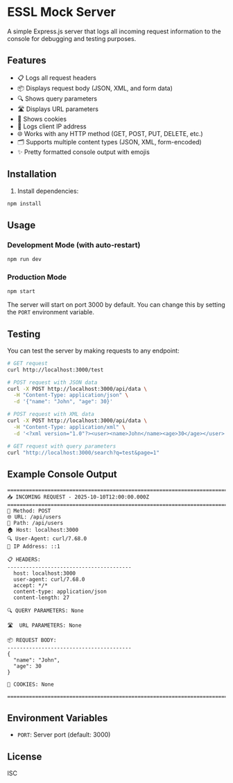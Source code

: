 # ESSL Mock Server

A simple Express.js server that logs all incoming request information to the console for debugging and testing purposes.

## Features

- 📋 Logs all request headers
- 📦 Displays request body (JSON, XML, and form data)
- 🔍 Shows query parameters
- 🛣️ Displays URL parameters
- 🍪 Shows cookies
- 📱 Logs client IP address
- 🌐 Works with any HTTP method (GET, POST, PUT, DELETE, etc.)
- 🗂️ Supports multiple content types (JSON, XML, form-encoded)
- ✨ Pretty formatted console output with emojis

## Installation

1. Install dependencies:
```bash
npm install
```

## Usage

### Development Mode (with auto-restart)
```bash
npm run dev
```

### Production Mode
```bash
npm start
```

The server will start on port 3000 by default. You can change this by setting the `PORT` environment variable.

## Testing

You can test the server by making requests to any endpoint:

```bash
# GET request
curl http://localhost:3000/test

# POST request with JSON data
curl -X POST http://localhost:3000/api/data \
  -H "Content-Type: application/json" \
  -d '{"name": "John", "age": 30}'

# POST request with XML data
curl -X POST http://localhost:3000/api/data \
  -H "Content-Type: application/xml" \
  -d '<?xml version="1.0"?><user><name>John</name><age>30</age></user>'

# GET request with query parameters
curl "http://localhost:3000/search?q=test&page=1"
```

## Example Console Output

```
================================================================================
📥 INCOMING REQUEST - 2025-10-10T12:00:00.000Z
================================================================================
🔗 Method: POST
🌐 URL: /api/users
📍 Path: /api/users
🏠 Host: localhost:3000
🔍 User-Agent: curl/7.68.0
📱 IP Address: ::1

📋 HEADERS:
----------------------------------------
  host: localhost:3000
  user-agent: curl/7.68.0
  accept: */*
  content-type: application/json
  content-length: 27

🔍 QUERY PARAMETERS: None

🛣️  URL PARAMETERS: None

📦 REQUEST BODY:
----------------------------------------
{
  "name": "John",
  "age": 30
}

🍪 COOKIES: None

================================================================================
```

## Environment Variables

- `PORT`: Server port (default: 3000)

## License

ISC
